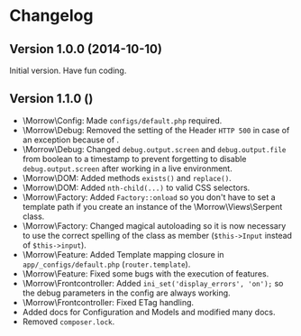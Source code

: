 Changelog
============

Version 1.0.0 (2014-10-10)
-------------

Initial version. Have fun coding.


Version 1.1.0 ()
-------------

* \Morrow\Config: Made `configs/default.php` required.
* \Morrow\Debug: Removed the setting of the Header `HTTP 500` in case of an exception because of .
* \Morrow\Debug: Changed `debug.output.screen` and `debug.output.file` from boolean to a timestamp to prevent forgetting to disable `debug.output.screen` after working in a live environment.
* \Morrow\DOM: Added methods `exists()` and `replace()`.
* \Morrow\DOM: Added `nth-child(...)` to valid CSS selectors.
* \Morrow\Factory: Added `Factory::onload` so you don't have to set a template path if you create an instance of the \Morrow\Views\Serpent class.
* \Morrow\Factory: Changed magical autoloading so it is now necessary to use the correct spelling of the class as member (`$this->Input` instead of `$this->input`).
* \Morrow\Feature: Added Template mapping closure in `app/_configs/default.php` (`router.template`).
* \Morrow\Feature: Fixed some bugs with the execution of features.
* \Morrow\Frontcontroller: Added `ini_set('display_errors', 'on');` so the debug parameters in the config are always working.
* \Morrow\Frontcontroller: Fixed ETag handling.
* Added docs for Configuration and Models and modified many docs.
* Removed `composer.lock`.
